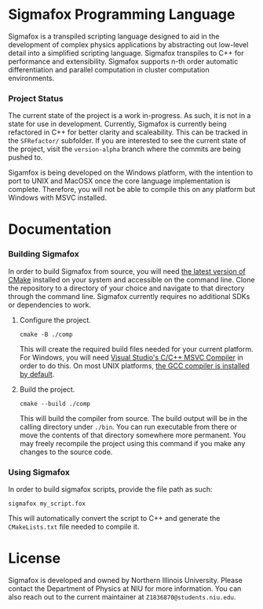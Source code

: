 # Sigmafox Programming Language

Sigmafox is a transpiled scripting language designed to aid in the development of
complex physics applications by abstracting out low-level detail into a simplified
scripting language. Sigmafox transpiles to C++ for performance and extensibility.
Sigmafox supports n-th order automatic differentiation and parallel computation in
cluster computation environments.

### Project Status

The current state of the project is a work in-progress. As such, it is not in a state
for use in development. Currently, Sigmafox is currently being refactored in C++ for better clarity
and scaleability. This can be tracked in the `SFRefactor/` subfolder. If you are interested
to see the current state of the project, visit the `version-alpha` branch where the commits
are being pushed to.

Sigamfox is being developed on the Windows platform, with the intention to port to
UNIX and MacOSX once the core language implementation is complete. Therefore, you will
not be able to compile this on any platform but Windows with MSVC installed.

# Documentation

### Building Sigmafox

In order to build Sigmafox from source, you will need [the latest version of CMake](https://cmake.org/)
installed on your system and accessible on the command line. Clone the repository to a
directory of your choice and navigate to that directory through the command line. Sigmafox
currently requires no additional SDKs or dependencies to work.

1. Configure the project.

    ```
    cmake -B ./comp
    ```

    This will create the required build files needed for your current platform. For
    Windows, you will need [Visual Studio's C/C++ MSVC Compiler](https://visualstudio.microsoft.com/#vs-section)
    in order to do this. On most UNIX platforms, [the GCC compiler is installed by default](https://gcc.gnu.org/).

2.  Build the project.

    ```
    cmake --build ./comp
    ```

    This will build the compiler from source. The build output will be in the calling directory under
    `./bin`. You can run executable from there or move the contents of that directory
    somewhere more permanent. You may freely recompile the project using this command
    if you make any changes to the source code.

### Using Sigmafox

In order to build sigmafox scripts, provide the file path as such:

```
sigmafox my_script.fox
```

This will automatically convert the script to C++ and generate the `CMakeLists.txt` 
file needed to compile it.

# License

Sigmafox is developed and owned by Northern Illinois University. Please contact
the Department of Physics at NIU for more information. You can also reach out to
the current maintainer at `Z1836870@students.niu.edu`.
